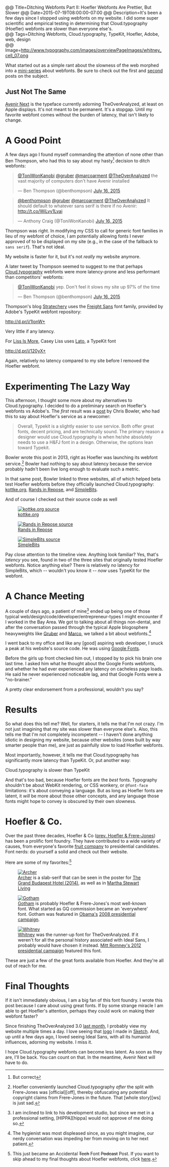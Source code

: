 @@ Title=Ditching Webfonts Part II: Hoefler Webfonts Are Prettier, But Slower 
@@ Date=2015-07-19T08:00:00-07:00
@@ Description=It's been a few days since I stopped using webfonts on my website. I did some super scientific and empirical testing in determining that Cloud.typography (Hoefler) webfonts are slower than everyone else's.  
@@ Tags=Ditching Webfonts, Cloud.typography, TypeKit, Hoefler, Adobe, web, design  
@@ Image=http://www.typography.com/images/overviewPageImages/whitney_cell_07.png  

<div class="topstory">What started out as a simple rant about the slowness of the web morphed into a <a href="http://www.theoveranalyzed.net/tags/Ditching%20Webfonts">mini-series</a> about webfonts. Be sure to check out the <a href-"http://www.theoveranalyzed.net/2015/7/12/why-the-web-is-so-slow">first</a> and <a href="http://www.theoveranalyzed.net/2015/7/15/ditching-webfonts">second</a> posts on the subject.</div>

## Just Not The Same

[Avenir Next][an] is the typeface currently adorning TheOverAnalyzed, at least on Apple displays. It's not meant to be permanent. It's a stopgap. Until my favorite webfont comes without the burden of latency, that isn't likely to change. 

# A Good Point

A few days ago I found myself commanding the attention of none other than Ben Thompson, who had this to say about my hasty[^has] decision to ditch webfonts:

<blockquote class="twitter-tweet tw-align-center" lang="en"><p lang="en" dir="ltr"><a href="https://twitter.com/ToniWonKanobi">@ToniWonKanobi</a> <a href="https://twitter.com/gruber">@gruber</a> <a href="https://twitter.com/marcoarment">@marcoarment</a> <a href="https://twitter.com/TheOverAnalyzed">@TheOverAnalyzed</a> the vast majority of computers don&#39;t have Avenir installed</p>&mdash; Ben Thompson (@benthompson) <a href="https://twitter.com/benthompson/status/621555208657592320">July 16, 2015</a></blockquote> <script async src="//platform.twitter.com/widgets.js" charset="utf-8"></script>

<blockquote class="twitter-tweet tw-align-center" lang="en"><p lang="en" dir="ltr"><a href="https://twitter.com/benthompson">@benthompson</a> <a href="https://twitter.com/gruber">@gruber</a> <a href="https://twitter.com/marcoarment">@marcoarment</a> <a href="https://twitter.com/TheOverAnalyzed">@TheOverAnalyzed</a> It should default to whatever sans serif is there if no Avenir: <a href="http://t.co/WiLvy1Lvai">http://t.co/WiLvy1Lvai</a></p>&mdash; Anthony Craig (@ToniWonKanobi) <a href="https://twitter.com/ToniWonKanobi/status/621555527638609920">July 16, 2015</a></blockquote> <script async src="//platform.twitter.com/widgets.js" charset="utf-8"></script>

Thompson was right. In modifying my CSS to call for generic font families in lieu of my webfont of choice, I am potentially allowing fonts I never approved of to be displayed on my site (e.g., in the case of the fallback to `sans serif`). That's not ideal.

My website is faster for it, but it's not *really* my website anymore.

A later tweet by Thompson seemed to suggest to me that perhaps [Cloud.typography][ct] webfonts were more latency-prone and less performant than competitors' webfonts:

<blockquote class="twitter-tweet tw-align-center" lang="en"><p lang="en" dir="ltr"><a href="https://twitter.com/ToniWonKanobi">@ToniWonKanobi</a> yep. Don&#39;t feel it slows my site up 97% of the time</p>&mdash; Ben Thompson (@benthompson) <a href="https://twitter.com/benthompson/status/621561134663897088">July 16, 2015</a></blockquote> <script async src="//platform.twitter.com/widgets.js" charset="utf-8"></script>

Thompson's blog [Stratechery][str] uses the [Freight Sans][fs] font family, provided by Adobe's TypeKit webfont repository:

http://d.pr/i/1lonW+

Very little if any latency.

For [Liss Is More][lm], Casey Liss uses [Lato][lato], a TypeKit font

http://d.pr/i/120yX+

Again, relatively no latency compared to my site before I removed the Hoefler webfont.

# Experimenting The Lazy Way

This afternoon, I thought some more about my alternatives to Cloud.typography. I decided to do a preliminary search on Hoefler's webfonts vs Adobe's. The *first* result was a [post][cb] by Chris Bowler, who had this to say about Hoefler's service as a newcomer:
>Overall, Typekit is a slightly easier to use service. Both offer great fonts, decent pricing, and are technically sound. The primary reason a designer would use Cloud.typography is when he/she absolutely needs to use a H&FJ font in a design. Otherwise, the options lean toward Typekit.

Bowler wrote this post in 2013, right as Hoefler was launching its webfont service.[^this] Bowler had nothing to say about latency because the service probably hadn't been live long enough to evaluate such a metric.

In that same post, Bowler linked to three websites, all of which helped beta test Hoefler webfonts before they officially launched Cloud.typography: [kottke.org][kottke], [Rands in Repose][randsinrepose], and [SimpleBits][simplebits].

And of course I checked out their source code as well

<figure>
	<a class="nohover" href="http://d.pr/i/1k8Wv+">
		<img src="http://d.pr/i/1k8Wv+" alt="kottke.org source" />
	</a>
	<figcaption><a href="http://kottke.org">kottke.org</a></figcaption>
</figure>

<figure>
	<a class="nohover" href="http://d.pr/i/14hQq+">
		<img src="http://d.pr/i/14hQq+" alt="Rands in Repose source" />
	</a>
	<figcaption><a href="http://http://randsinrepose.com">Rands in Repose</a></figcaption>
</figure>

<figure>
	<a class="nohover" href="http://d.pr/i/11Gtm+">
		<img src="http://d.pr/i/11Gtm+" alt="SimpleBits source" />
	</a>
	<figcaption><a href="http://http://simplebits.com">SimpleBits</a></figcaption>
</figure>

Pay close attention to the timeline view. Anything look familiar? Yes, that's *latency* you see, found in two of the three sites that originally tested Hoefler webfonts. Notice anything else? There is relatively *no* latency for SimpleBits, which -- wouldn't you know it -- *now* uses TypeKit for the webfont.

# A Chance Meeting

A couple of days ago, a patient of mine[^hippa] ended up being one of those typical web/design/code/developer/entrepreneur-types I might encounter if I worked in the Bay Area. We got to talking about all things non-dental,  and after the conversation passed through the typical Apple blogosphere heavyweights like [Gruber][daringfireball] and [Marco][marco], we talked a bit about webfonts.[^hy] 

I went back to my office and like any [good] aspiring web developer, I snuck a peak at his website's source code. He was using [Google Fonts][wikipedia].

Before the girls up front checked him out, I stopped by to pick his brain one last time. I asked him what he thought about the Google Fonts webfonts, and whether he had ever experienced any latency on cacheless page loads. He said he never experienced noticeable lag, and that Google Fonts were a "no-brainer."

A pretty clear endorsement from a professional, wouldn't you say?

# Results

So what does this tell me? Well, for starters, it tells me that I'm not crazy. I'm not just imagining that my site was slower than everyone else's. Also, this tells me that I'm not completely incompetent -- I haven't done anything idiotic in designing my website, because other websites (ones built by way smarter people than me), are just as painfully slow to load Hoefler webfonts.

Most importantly, however, it tells me that Cloud.typography has significantly more latency than TypeKit. Or, put another way:

<p class="takehome" id="boom">Cloud.typography is slower than TypeKit</p>

And that's too bad, because Hoefler fonts are the *best* fonts. Typography shouldn't be about WebKit rendering, or CSS wonkery, or `@font-face` limitations: it's about conveying a language. But as long as Hoefler fonts are latent, it *will* be more about those other concepts, and any language those fonts might hope to convey is obscured by their own slowness. 

# Hoefler & Co.

Over the past three decades, Hoefler & Co ([prev. Hoefler & Frere-Jones][hfj]) has been a prolific font foundry. They have contributed to a wide variety of causes, from everyone's favorite [fruit company][ht] to presidential candidates. Font nerds: do yourself a solid and check out their website. 

Here are some of my favorites:[^acc] 

<figure class="wide">
	<a class="nohover" href="http://www.typography.com/images/overviewPageImages/archer-A-07.png">
		<img src="http://www.typography.com/images/overviewPageImages/archer-A-07.png" alt="Archer" />
	</a>
	<figcaption><a href="http://www.typography.com/fonts/archer/overview/">Archer</a> is a slab-serif that can be seen in the poster for <a href="http://fontsinuse.com/uses/7035/the-grand-budapest-hotel-poster-and-props">The Grand Budapest Hotel (2014)</a>, as well as in <a href="https://en.wikipedia.org/wiki/Martha_Stewart_Living">Martha Stewart Living</a></figcaption>
</figure>

<figure class="wide">
	<a class="nohover" href="http://www.typography.com/images/overviewPageImages/gotham_cell_02.png">
		<img src="http://www.typography.com/images/overviewPageImages/gotham_cell_02.png" alt="Gotham" />
	</a>
	<figcaption><a href="http://www.typography.com/fonts/gotham/overview/">Gotham</a> is probably Hoefler & Frere-Jones's most well-known font. What started as GQ commission became an 'everywhere' font. Gotham was featured in <a href="https://en.wikipedia.org/wiki/Gotham_(typeface)#In_the_Obama_campaign">Obama's</a> <a href="http://fontsinuse.com/uses/1603/obama-2008-campaign-posters">2008 presidential campaign</a>.</figcaption>
</figure>

<figure class="wide">
	<a class="nohover" href="http://www.typography.com/images/overviewPageImages/whitney_cell_02.png">
		<img src="http://www.typography.com/images/overviewPageImages/whitney_cell_02.png" alt="Whitney" />
	</a>
	<figcaption><a href="http://www.typography.com/fonts/whitney/overview/">Whitney</a> was the runner-up font for TheOverAnalyzed. If it weren't for all the personal history associated with Ideal Sans, I probably would have chosen it instead. <a href="http://fontsinuse.com/uses/2384/romney-2012-presidential-campaign">Mitt Romney's 2012 presidential campaign</a> featured this font.</figcaption>
</figure>

These are just a few of the great fonts available from Hoefler. And they're all out of reach for me.

# Final Thoughts

If it isn't immediately obvious, I am a big fan of this font foundry. I wrote this post because I care about using great fonts. If by some strange miracle I am able to get Hoefler's attention, perhaps they could work on making their webfont faster? 

Since finishing TheOverAnalyzed 3.0 [last month][theoveranalyzed], I probably view my website multiple times a day. I love seeing that [logo][logo] I made in [Sketch][sk]. And, up until a few days ago, I loved seeing Ideal Sans, with all its humanist influences, adorning my website. I miss it. 

I hope Cloud.typography webfonts can become less latent. As soon as they are, I'll be back. You can count on that. In the meantime, Avenir Next will have to do.

[^acc]: This just became an Accidental <del>Tech</del> Font <del>Podcast</del> Post. If you want to skip ahead to my final thoughts about Hoefler webfonts, click [here][theoveranalyzed 2].
[^has]: But correct
[^hippa]: I am inclined to link to his development studio, but since we met in a professional setting, [HIPPA][hippa] would not approve of me doing so.
[^hy]: The hygienist was most displeased since, as you might imagine, our nerdy conversation was impeding her from moving on to her next patient.
[^this]: Hoefler conveniently launched Cloud.typography *after* the split with Frere-Jones was [official][off], thereby obfuscating any potential copyright claims from Frere-Jones in the future. That [whole story][ws] is just sad.

[an]: https://en.wikipedia.org/wiki/Avenir_(typeface)#Avenir_Next
[cb]: http://chrisbowler.com/journal/cloud-vs-typekit
[ct]: http://cloud.typography.com
[daringfireball]: http://daringfireball.net
[ff]: http://gizmodo.com/what-hoefler-frere-jones-breakup-means-for-the-futur-1503686340
[fs]: https://typekit.com/fonts/freight-sans-pro
[hfj]: http://www.theverge.com/2014/1/17/5318206/hoefler-and-frere-jones-lawsuit
[ht]: https://en.wikipedia.org/wiki/Hoefler_Text
[kottke]: http://kottke.org
[lato]: https://typekit.com/fonts/lato
[lm]: http://www.caseyliss.com
[logo]: http://www.theoveranalyzed.net/images/SiteTitle.svg
[marco]: http://marco.org
[randsinrepose]: http://randsinrepose.com
[s]: http://typography.com/press/20140117
[simplebits]: http://simplebits.com
[sk]: http://bohemiancoding.com/sketch/
[str]:  http://stratechery.com
[theoveranalyzed]: http://www.theoveranalyzed.net/2015/6/1/introducing-theoveranalyzed-30
[theoveranalyzed 2]: http://www.theoveranalyzed.net/2015/7/19/ditching-webfonts-part-ii#final-thoughts
[wikipedia]: https://en.wikipedia.org/wiki/Google_Fonts